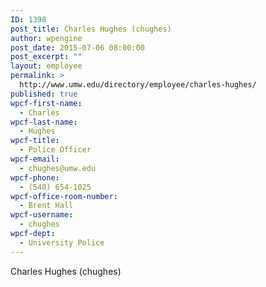 ```yaml
---
ID: 1398
post_title: Charles Hughes (chughes)
author: wpengine
post_date: 2015-07-06 08:00:00
post_excerpt: ""
layout: employee
permalink: >
  http://www.umw.edu/directory/employee/charles-hughes/
published: true
wpcf-first-name:
  - Charles
wpcf-last-name:
  - Hughes
wpcf-title:
  - Police Officer
wpcf-email:
  - chughes@umw.edu
wpcf-phone:
  - (540) 654-1025
wpcf-office-room-number:
  - Brent Hall
wpcf-username:
  - chughes
wpcf-dept:
  - University Police
---
```

Charles Hughes (chughes)